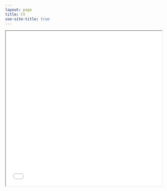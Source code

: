 ```yaml
---
layout: page
title: CV
use-site-title: true
---
```


<iframe src="/resume/NF_cv.pdf" width="100%" height="500px">
    </iframe>
